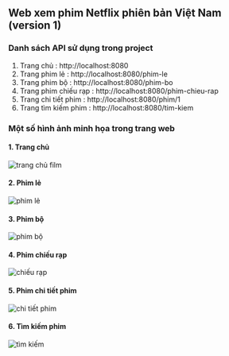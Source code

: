 ## Web xem phim Netflix phiên bản Việt Nam (version 1)

### Danh sách API sử dụng trong project

1. Trang chủ : http://localhost:8080
2. Trang phim lẻ : http://localhost:8080/phim-le
3. Trang phim bộ : http://localhost:8080/phim-bo
4. Trang phim chiếu rạp : http://localhost:8080/phim-chieu-rap
5. Trang chi tiết phim : http://localhost:8080/phim/1
6. Trang tìm kiếm phim : http://localhost:8080/tim-kiem

### Một số hình ảnh minh họa trong trang web

#### 1. Trang chủ

![trang chủ film](https://media.techmaster.vn/api/static/9479/kFuTWRik)

#### 2. Phim lẻ

![phim lẻ](https://media.techmaster.vn/api/static/9479/F3um3Ra0)

#### 3. Phim bộ

![phim bộ](https://media.techmaster.vn/api/static/9479/hYe9nNIl)

#### 4. Phim chiếu rạp

![chiếu rạp](https://media.techmaster.vn/api/static/9479/RB_BnXEU)

#### 5. Phim chi tiết phim

![chi tiết phim](https://media.techmaster.vn/api/static/9479/Fp7YclS0)

#### 6. Tìm kiếm phim

![tìm kiếm](https://media.techmaster.vn/api/static/9479/RiEavJxC)